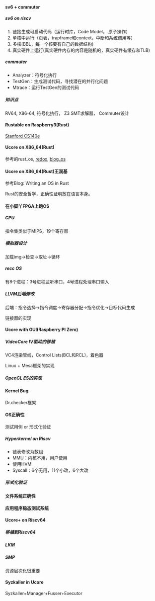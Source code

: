 #### sv6 + commuter

##### sv6 on riscv

1. 链接生成可启动代码（运行时库，Code Model， 原子操作）
2. 单核中运行（页表，trapframe和context，中断和系统调用等）
3. 多核(BBL，每一个核要有自己的数据结构)
4. 真实硬件上运行(真实硬件内存的内容是随机的，真实硬件有缓存和TLB)

##### commuter

- Analyzer：符号化执行
- TestGen：生成测试代码，寻找潜在的并行化问题
- Mtrace：运行TestGen的测试代码

##### 知识点

RV64, X86-64, 符号化执行， Z3 SMT求解器， Commuter设计

#### Rustable on Raspberry3(Rust)

[Stanford CS140e](https://web.stanford.edu/class/cs140e/)

#### Ucore on X86_64(Rust)

参考的rust_os, [redox](https://github.com/redox-os/redox), [blog_os](https://github.com/phil-opp/blog_os)

#### Ucore on X86_64(Rust)王润基

参考Blog: Writing an OS in Rust

Rust的安全哲学，正确性证明放在语言本身。

#### 在小脚丫FPGA上跑OS

#####  CPU

指令集类似于MIPS，19个寄存器

##### 模拟器设计

加载img->检查->取址->循环

##### recc OS

有8个进程：3号进程监听串口，4号进程处理串口输入

##### LLVM后端修改

后端：指令选择->指令调度->寄存器分配->指令优化->目标代码生成

链接器的实现

#### Ucore with GUI(Raspberry PI Zero)

##### VideoCore IV驱动的移植

VC4渲染管线，Control Lists(BCL和RCL)，着色器

Linux + Mesa框架的实现

##### OpenGL ES的实现

#### Kernel Bug

Dr.checker框架

#### OS正确性

测试用例 or 形式化验证

##### Hyperkernel on Riscv

- 链表修改为数组
- MMU：内核不用，用户使用
- 使用HVM
- Syscall：6个无用，11个小改，6个大改

##### 形式化验证

#### 文件系统正确性

#### 应用程序稳态测试系统

#### Ucore+ on Riscv64

##### 移植到Riscv64

##### LKM

##### SMP

资源层次化很重要

#### Syzkaller in Ucore

Syzkaller=Manager+Fusser+Executor


